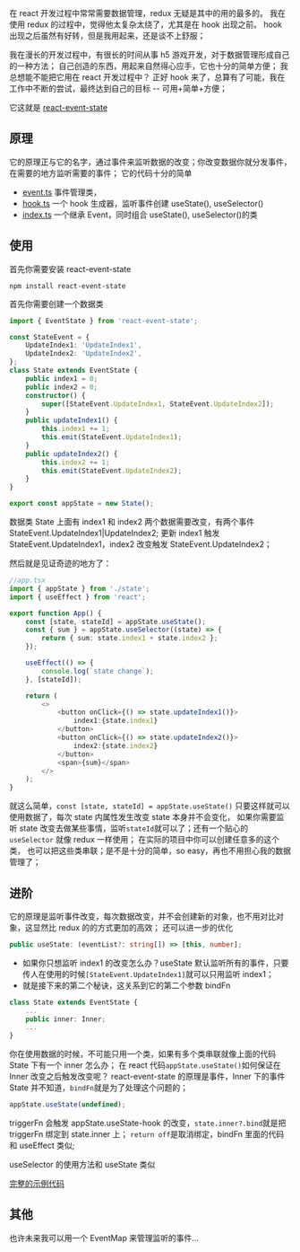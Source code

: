 在 react 开发过程中常常需要数据管理，redux 无疑是其中的用的最多的。
我在使用 redux 的过程中，觉得他太复杂太绕了，尤其是在 hook 出现之前。
hook 出现之后虽然有好转，但是我用起来，还是谈不上舒服；

我在漫长的开发过程中，有很长的时间从事 h5 游戏开发，对于数据管理形成自己的一种方法；
自己创造的东西，用起来自然得心应手，它也十分的简单方便；
我总想能不能把它用在 react 开发过程中？
正好 hook 来了，总算有了可能，我在工作中不断的尝试，最终达到自己的目标 -- 可用+简单+方便；

它这就是 [react-event-state](https://github.com/zsytssk/event-state)

## 原理

它的原理正与它的名字，通过事件来监听数据的改变；你改变数据你就分发事件，在需要的地方监听需要的事件；
它的代码十分的简单

-   [event.ts](https://github.com/zsytssk/event-state/blob/master/event.ts) 事件管理类，
-   [hook.ts](https://github.com/zsytssk/event-state/blob/master/hooks.ts) 一个 hook 生成器，监听事件创建 useState(), useSelector()
-   [index.ts](https://github.com/zsytssk/event-state/blob/master/index.ts) 一个继承 Event，同时组合 useState(), useSelector()的类

## 使用

首先你需要安装 react-event-state

```
npm install react-event-state
```

首先你需要创建一个数据类

```ts
import { EventState } from 'react-event-state';

const StateEvent = {
    UpdateIndex1: 'UpdateIndex1',
    UpdateIndex2: 'UpdateIndex2',
};
class State extends EventState {
    public index1 = 0;
    public index2 = 0;
    constructor() {
        super([StateEvent.UpdateIndex1, StateEvent.UpdateIndex2]);
    }
    public updateIndex1() {
        this.index1 += 1;
        this.emit(StateEvent.UpdateIndex1);
    }
    public updateIndex2() {
        this.index2 += 1;
        this.emit(StateEvent.UpdateIndex2);
    }
}

export const appState = new State();
```

数据类 State 上面有 index1 和 index2 两个数据需要改变，有两个事件 StateEvent.UpdateIndex1|UpdateIndex2;
更新 index1 触发 StateEvent.UpdateIndex1，index2 改变触发 StateEvent.UpdateIndex2；

然后就是见证奇迹的地方了：

```ts
//app.tsx
import { appState } from './state';
import { useEffect } from 'react';

export function App() {
    const [state, stateId] = appState.useState();
    const { sum } = appState.useSelector((state) => {
        return { sum: state.index1 + state.index2 };
    });

    useEffect(() => {
        console.log(`state change`);
    }, [stateId]);

    return (
        <>
            <button onClick={() => state.updateIndex1()}>
                index1:{state.index1}
            </button>
            <button onClick={() => state.updateIndex2()}>
                index2:{state.index2}
            </button>
            <span>{sum}</span>
        </>
    );
}
```

就这么简单，`const [state, stateId] = appState.useState()` 只要这样就可以使用数据了，每次 state 内属性发生改变 state 本身并不会变化， 如果你需要监听 state 改变去做某些事情，监听`stateId`就可以了；还有一个贴心的 `useSelector` 就像 redux 一样使用；
在实际的项目中你可以创建任意多的这个类， 也可以把这些类串联；是不是十分的简单，so easy，再也不用担心我的数据管理了；

## 进阶

它的原理是监听事件改变，每次数据改变，并不会创建新的对象，也不用对比对象，这显然比 redux 的的方式更加的高效；
还可以进一步的优化

```ts
public useState: (eventList?: string[]) => [this, number];
```

-   如果你只想监听 index1 的改变怎么办？useState 默认监听所有的事件，只要传人在使用的时候`[StateEvent.UpdateIndex1]`就可以只用监听 index1；
-   就是接下来的第二个秘诀，这关系到它的第二个参数 bindFn

```ts
class State extends EventState {
    ...
    public inner: Inner;
    ...
}
```

你在使用数据的时候，不可能只用一个类，如果有多个类串联就像上面的代码 State 下有一个 inner 怎么办；
在 react 代码`appState.useState()`如何保证在 Inner 改变之后触发改变呢？
react-event-state 的原理是事件，Inner 下的事件 State 并不知道，`bindFn`就是为了处理这个问题的；

```ts
appState.useState(undefined);
```

triggerFn 会触发 appState.useState-hook 的改变，`state.inner?.bind`就是把 triggerFn 绑定到 state.inner 上；
`return off`是取消绑定，bindFn 里面的代码和 useEffect 类似;

useSelector 的使用方法和 useState 类似

[完整的示例代码](https://github.com/zsytssk/event-state-test)

## 其他

也许未来我可以用一个 EventMap 来管理监听的事件...
